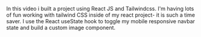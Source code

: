In this video i built a project using React JS and Tailwindcss. I'm having lots of fun working with tailwind CSS inside
of my react project- it is such a time saver. I use the React useState hook to toggle my mobile responsive navbar state
and build a custom image component.